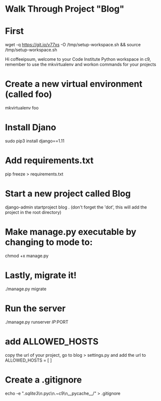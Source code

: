 # Walk Through Project "Blog"

# First
wget -q https://git.io/v77xs -O /tmp/setup-workspace.sh && source /tmp/setup-workspace.sh

Hi coffeeipsum, welcome to your Code Institute Python workspace in c9, remember to use the mkvirtualenv and workon commands for your projects

# Create a new virtual environment (called foo)
mkvirtualenv foo

# Install Djano
sudo pip3 install django==1.11

# Add requirements.txt
pip freeze > requirements.txt

# Start a new project called Blog
django-admin startproject blog .
(don't forget the 'dot', this will add the project in the root directory)


# Make manage.py executable by changing to mode to:
chmod +x manage.py

# Lastly, migrate it!
./manage.py migrate

# Run the server
./manage.py runserver $IP:$PORT

# add ALLOWED_HOSTS
copy the url of your project,
go to blog > settings.py and add the url to ALLOWED_HOSTS = [ ]


# Create a .gitignore
echo -e "*.sqlite3\n*.pyc\n.~c9\n__pycache__/" > .gitignore